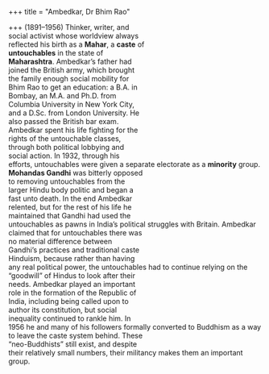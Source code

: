 +++
title = "Ambedkar, Dr Bhim Rao"

+++
(1891–1956) Thinker, writer, and  
social activist whose worldview always  
reflected his birth as a **Mahar**, a **caste** of  
**untouchables** in the state of  
**Maharashtra**. Ambedkar’s father had  
joined the British army, which brought  
the family enough social mobility for  
Bhim Rao to get an education: a B.A. in  
Bombay, an M.A. and Ph.D. from  
Columbia University in New York City,  
and a D.Sc. from London University. He  
also passed the British bar exam.  
Ambedkar spent his life fighting for the  
rights of the untouchable classes,  
through both political lobbying and  
social action. In 1932, through his  
efforts, untouchables were given a separate electorate as a **minority** group.  
**Mohandas Gandhi** was bitterly opposed  
to removing untouchables from the  
larger Hindu body politic and began a  
fast unto death. In the end Ambedkar  
relented, but for the rest of his life he  
maintained that Gandhi had used the  
untouchables as pawns in India’s political struggles with Britain. Ambedkar  
claimed that for untouchables there was  
no material difference between  
Gandhi’s practices and traditional caste  
Hinduism, because rather than having  
any real political power, the untouchables had to continue relying on the  
“goodwill” of Hindus to look after their  
needs. Ambedkar played an important  
role in the formation of the Republic of  
India, including being called upon to  
author its constitution, but social  
inequality continued to rankle him. In  
1956 he and many of his followers formally converted to Buddhism as a way  
to leave the caste system behind. These  
“neo-Buddhists” still exist, and despite  
their relatively small numbers, their militancy makes them an important group.